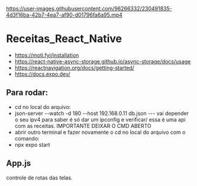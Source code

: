 

https://user-images.githubusercontent.com/96266332/230491835-4d3f16ba-42b7-4ea7-af90-d01796fa6a95.mp4



# Receitas_React_Native

- https://moti.fyi/installation
- https://react-native-async-storage.github.io/async-storage/docs/usage
- https://reactnavigation.org/docs/getting-started/
- https://docs.expo.dev/


## Para rodar:

- cd no local do arquivo:
- json-server --watch -d 180 --host 192.168.0.11 db.json    --- vai depender o seu ipv4 para saber é só dar um ipconfig e verificar/ essa é uma api com as receitas. IMPORTANTE DEIXAR O CMD ABERTO
- abrir outro terminal e fazer novamente o cd no local do arquivo com o comando:
- npx expo start

## App.js
controle de rotas das telas.


